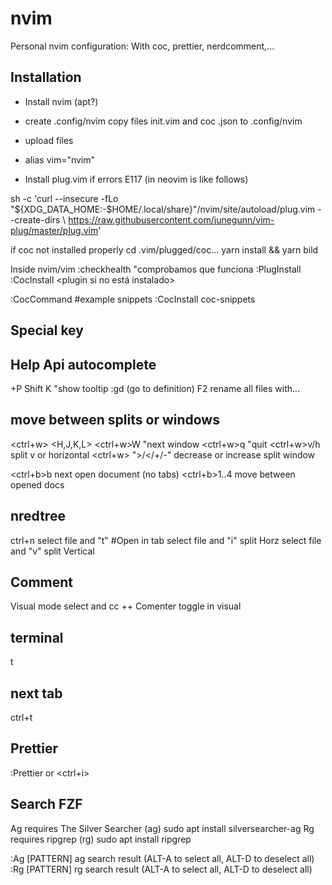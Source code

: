 # nvim
Personal nvim configuration:
With coc, prettier, nerdcomment,...

## Installation
- Install nvim (apt?)
- create .config/nvim
copy files init.vim and coc .json to .config/nvim
- upload files
- alias vim="nvim"

- Install plug.vim if errors E117 (in neovim is like follows)

 sh -c 'curl --insecure -fLo "${XDG_DATA_HOME:-$HOME/.local/share}"/nvim/site/autoload/plug.vim --create-dirs \                                                                https://raw.githubusercontent.com/junegunn/vim-plug/master/plug.vim'
 
 

if coc not installed properly
cd .vim/plugged/coc...
yarn install && yarn bild


Inside nvim/vim
:checkhealth "comprobamos que funciona
:PlugInstall 
:CocInstall <plugin si no está instalado>

:CocCommand #example snippets
:CocInstall coc-snippets

## Special key
<space>

## Help Api autocomplete
<ctrl>+P
Shift K "show tooltip
:gd (go to definition)
F2 rename all files with...

## move between splits or windows
<ctrl+w> <H,J,K,L>
<ctrl+w>W "next window
<ctrl+w>q  "quit
<ctrl+w>v/h split v or horizontal
<ctrl+w> <number optional> ">/</+/-"   decrease or increase split window

<ctrl+b>b next open document (no tabs)
<ctrl+b>1..4 move between opened docs

## nredtree
ctrl+n
select file and "t" #Open in tab 
select file and "i" split Horz
select file and "v" split Vertical

## Comment
Visual mode select and <space>cc
++ Comenter toggle in visual

## terminal
<space>t

## next tab
ctrl+t

## Prettier
:Prettier or <ctrl+i>

## Search FZF
Ag requires The Silver Searcher (ag) sudo apt install silversearcher-ag
Rg requires ripgrep (rg) sudo apt install ripgrep

:Ag [PATTERN]	ag search result (ALT-A to select all, ALT-D to deselect all)
:Rg [PATTERN]	rg search result (ALT-A to select all, ALT-D to deselect all)
